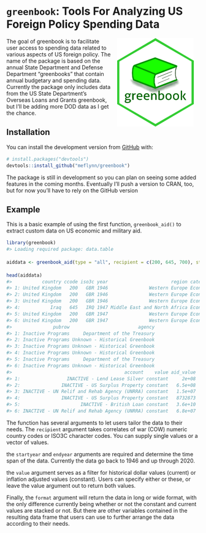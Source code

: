 
<!-- README.md is generated from README.Rmd. Please edit that file -->

# `greenbook`: Tools For Analyzing US Foreign Policy Spending Data

<!-- badges: start -->
<!-- badges: end -->

<img src="man/figures/greenbook-hex-logo.png" alt="greenbook hex logo" align="right" width="200" style="padding: 0 15px; float: right;"/>

The goal of greenbook is to facilitate user access to spending data
related to various aspects of US foreign policy. The name of the package
is based on the annual State Department and Defense Department
“greenbooks” that contain annual budgetary and spending data. Currently
the package only includes data from the US State Department’s Overseas
Loans and Grants greenbook, but I’ll be adding more DOD data as I get
the chance.

## Installation

You can install the development version from
[GitHub](https://github.com/) with:

``` r
# install.packages("devtools")
devtools::install_github("meflynn/greenbook")
```

The package is still in development so you can plan on seeing some added
features in the coming months. Eventually I’ll push a version to CRAN,
too, but for now you’ll have to rely on the GitHub version

## Example

This is a basic example of using the first function, `greenbook_aid()`
to extract custom data on US economic and military aid.

``` r
library(greenbook)
#> Loading required package: data.table

aiddata <- greenbook_aid(type = "all", recipient = c(200, 645, 700), startyear = 1946, endyear = 2020, value = NULL, format = "long")

head(aiddata)
#>           country ccode iso3c year                       region category
#> 1: United Kingdom   200   GBR 1946               Western Europe Economic
#> 2: United Kingdom   200   GBR 1946               Western Europe Economic
#> 3: United Kingdom   200   GBR 1946               Western Europe Economic
#> 4:           Iraq   645   IRQ 1947 Middle East and North Africa Economic
#> 5: United Kingdom   200   GBR 1947               Western Europe Economic
#> 6: United Kingdom   200   GBR 1947               Western Europe Economic
#>               pubrow                         agency
#> 1: Inactive Programs     Department of the Treasury
#> 2: Inactive Programs Unknown - Historical Greenbook
#> 3: Inactive Programs Unknown - Historical Greenbook
#> 4: Inactive Programs Unknown - Historical Greenbook
#> 5: Inactive Programs     Department of the Treasury
#> 6: Inactive Programs Unknown - Historical Greenbook
#>                                         account    value aid_value
#> 1:                 INACTIVE - Lend Lease Silver constant     2e+08
#> 2:               INACTIVE - US Surplus Property constant   6.5e+08
#> 3: INACTIVE - UN Relif and Rehab Agency (UNRRA) constant   1.5e+07
#> 4:               INACTIVE - US Surplus Property constant   8732873
#> 5:                      INACTIVE - British Loan constant   3.6e+10
#> 6: INACTIVE - UN Relif and Rehab Agency (UNRRA) constant   6.8e+07
```

The function has several arguments to let users tailor the data to their
needs. The `recipient` argument takes correlates of war (COW) numeric
country codes or ISO3C character codes. You can supply single values or
a vector of values.

the `startyear` and `endyear` arguments are required and determine the
time span of the data. Currently the data go back to 1946 and up through
2020.

the `value` argument serves as a filter for historical dollar values
(current) or inflation adjusted values (constant). Users can specify
either or these, or leave the value argument out to return both values.

Finally, the `format` argument will return the data in long or wide
format, with the only difference currently being whether or not the
constant and current values are stacked or not. But there are other
variables contained in the resulting data frame that users can use to
further arrange the data according to their needs.
